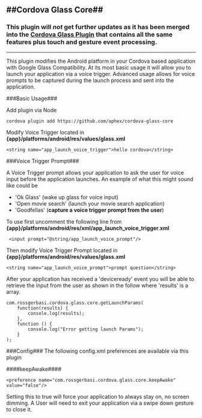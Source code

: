 ##Cordova Glass Core##
---

### **This plugin will *not* get further updates as it has been merged into the [Cordova Glass Plugin](https://github.com/aphex/cordova-glass) that contains all the same features plus touch and gesture event processing.** ###

---

This plugin modifies the Android platform in your Cordova based application with Google Glass Compatibility. At its most basic usage it will allow you to launch your application via a voice trigger. Advanced usage allows for voice prompts to be captured during the launch process and sent into the application.


###Basic Usage###

Add plugin via Node

`cordova plugin add https://github.com/aphex/cordova-glass-core`

Modify Voice Trigger located in **{app}/platforms/android/res/values/glass.xml**

`<string name="app_launch_voice_trigger">hello cordova</string>`


###Voice Trigger Prompt###

A Voice Trigger prompt allows your application to ask the user for voice input before the application launches.  An example of what this might sound like could be 

- 'Ok Glass' (wake up glass for voice input)
- 'Open movie search' (launch your movie search application)
- 'Goodfellas' (**capture a voice trigger prompt from the user**)

To use first uncomment the following line from **{app}/platforms/android/res/xml/app_launch_voice_trigger.xml**

` <input prompt="@string/app_launch_voice_prompt"/>`

Then modify Voice Trigger Prompt located in **{app}/platforms/android/res/values/glass.xml**

`<string name="app_launch_voice_prompt">prompt question</string>`

After your application has received a 'deviceready' event you will be able to retrieve the input from the user as shown in the follow where 'results' is a array.

```
com.rossgerbasi.cordova.glass.core.getLaunchParams(
	function(results) {
		console.log(results);
	},
	function () {
		console.log("Error getting launch Params");
	}
);
```

###Config###
The following config.xml preferences are available via this plugin

####keepAwake####

`<preference name="com.rossgerbasi.cordova.glass.core.keepAwake" value="false"/>`

Setting this to true will force your application to always stay on, no screen dimming. A User will need to exit your application via a swipe down gesture to close it.